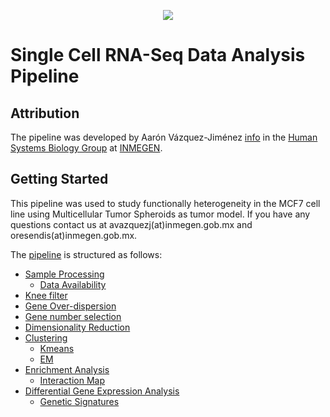 <p align="center">
  <img src="https://user-images.githubusercontent.com/60892768/74993425-88d39900-5410-11ea-8643-b701551d0472.png">
</p>

# Single Cell RNA-Seq Data Analysis Pipeline

## Attribution

The pipeline was developed by Aarón Vázquez-Jiménez [info](https://www.linkedin.com/in/aar%C3%B3n-v%C3%A1zquez-jim%C3%A9nez-798473159/) in the [Human Systems Biology Group](https://resendislab.github.io/) at [INMEGEN](https://www.inmegen.gob.mx/).

## Getting Started

This pipeline was used to study functionally heterogeneity in the MCF7 cell line using Multicellular Tumor Spheroids as tumor model. If you have any questions contact us at avazquezj(at)inmegen.gob.mx and oresendis(at)inmegen.gob.mx.

The [pipeline](Pipeline/pipeline.md) is structured as follows:

* [Sample Processing](Pipeline/pipeline.md#samples-processing)
  - [Data Availability](Pipeline/pipeline.md#samples-data-availability)
* [Knee filter](Pipeline/pipeline.md#knee-filter)
* [Gene Over-dispersion](Pipeline/pipeline.md#gene-over-dispersion)
* [Gene number selection](Pipeline/pipeline.md#gene-number-selection)
* [Dimensionality Reduction](Pipeline/pipeline.md#Dimensionality-Reduction)
* [Clustering](Pipeline/pipeline.md#Clustering)
  - [Kmeans](Pipeline/pipeline.md#kmeans)
  - [EM](pipeline.md#expectation-maximization-algorithm)
* [Enrichment Analysis](Pipeline/pipeline.md#Enrichment-Analysis)
  - [Interaction Map](Pipeline/pipeline.md#Interaction-Map)
* [Differential Gene Expression Analysis](Pipeline/pipeline.md#Differential-Gene-Expression-Analysis)
  - [Genetic Signatures](Pipeline/pipeline.md#Genetic-signatures)



